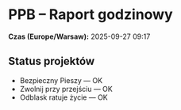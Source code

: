 # PPB – Raport godzinowy
**Czas (Europe/Warsaw):** 2025-09-27 09:17

## Status projektów
- Bezpieczny Pieszy — OK
- Zwolnij przy przejściu — OK
- Odblask ratuje życie — OK

